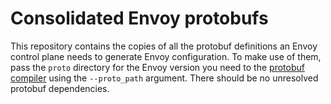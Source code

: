 # Consolidated Envoy protobufs

This repository contains the copies of all the protobuf definitions an Envoy control plane needs to generate Envoy configuration.
To make use of them, pass the `proto` directory for the Envoy version you need to the [protobuf compiler](https://developers.google.com/protocol-buffers/docs/reference/overview) using the `--proto_path` argument.
There should be no unresolved protobuf dependencies.
